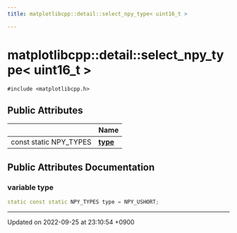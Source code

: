 ```yaml
---
title: matplotlibcpp::detail::select_npy_type< uint16_t >

---
```


# matplotlibcpp::detail::select_npy_type< uint16_t >






`#include <matplotlibcpp.h>`

## Public Attributes

|                | Name           |
| -------------- | -------------- |
| const static NPY_TYPES | **[type](/cpp_robotics_core/doxybook/Classes/structmatplotlibcpp_1_1detail_1_1select__npy__type_3_01uint16__t_01_4/#variable-type)**  |

## Public Attributes Documentation

### variable type

```cpp
static const static NPY_TYPES type = NPY_USHORT;
```


-------------------------------

Updated on 2022-09-25 at 23:10:54 +0900